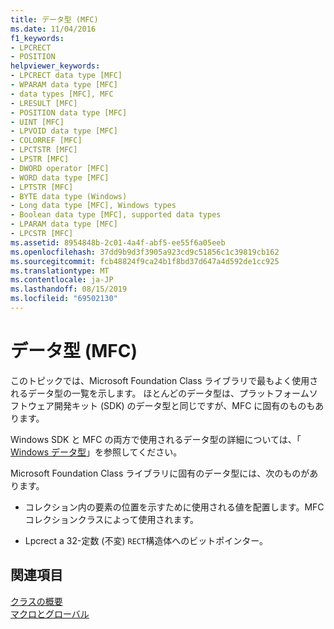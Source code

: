 ```yaml
---
title: データ型 (MFC)
ms.date: 11/04/2016
f1_keywords:
- LPCRECT
- POSITION
helpviewer_keywords:
- LPCRECT data type [MFC]
- WPARAM data type [MFC]
- data types [MFC], MFC
- LRESULT [MFC]
- POSITION data type [MFC]
- UINT [MFC]
- LPVOID data type [MFC]
- COLORREF [MFC]
- LPCTSTR [MFC]
- LPSTR [MFC]
- DWORD operator [MFC]
- WORD data type [MFC]
- LPTSTR [MFC]
- BYTE data type (Windows)
- Long data type [MFC], Windows types
- Boolean data type [MFC], supported data types
- LPARAM data type [MFC]
- LPCSTR [MFC]
ms.assetid: 8954848b-2c01-4a4f-abf5-ee55f6a05eeb
ms.openlocfilehash: 37dd9b9d3f3905a923cd9c51856c1c39819cb162
ms.sourcegitcommit: fcb48824f9ca24b1f8bd37d647a4d592de1cc925
ms.translationtype: MT
ms.contentlocale: ja-JP
ms.lasthandoff: 08/15/2019
ms.locfileid: "69502130"
---
```

# <a name="data-types-mfc"></a>データ型 (MFC)

このトピックでは、Microsoft Foundation Class ライブラリで最もよく使用されるデータ型の一覧を示します。 ほとんどのデータ型は、プラットフォームソフトウェア開発キット (SDK) のデータ型と同じですが、MFC に固有のものもあります。

Windows SDK と MFC の両方で使用されるデータ型の詳細については、「 [Windows データ型](/windows/win32/WinProg/windows-data-types)」を参照してください。

Microsoft Foundation Class ライブラリに固有のデータ型には、次のものがあります。

- コレクション内の要素の位置を示すために使用される値を配置します。MFC コレクションクラスによって使用されます。

- Lpcrect a 32-定数 (不変) `RECT`構造体へのビットポインター。

## <a name="see-also"></a>関連項目

[クラスの概要](../../mfc/class-library-overview.md)<br/>
[マクロとグローバル](../../mfc/reference/mfc-macros-and-globals.md)
